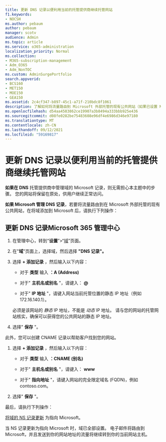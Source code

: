 ```yaml
---
title: 更新 DNS 记录以便利用当前的托管提供商继续托管网站
f1.keywords:
- NOCSH
ms.author: pebaum
author: pebaum
manager: scotv
audience: Admin
ms.topic: article
ms.service: o365-administration
localization_priority: Normal
ms.collection:
- M365-subscription-management
- Adm_O365
- Adm_NonTOC
ms.custom: AdminSurgePortfolio
search.appverid:
- BCS160
- MET150
- MOE150
- GEA150
ms.assetid: 2c4cf347-b897-45c1-a71f-210bdc8f1061
description: 了解如何将流量路由到 Microsoft 外部托管的现有公共网站（如果已设置 Microsoft 管理自定义域的 DNS 记录）。
ms.openlocfilehash: d54aa4583862ce19907a3b8494a333bbb925e436
ms.sourcegitcommit: d08fe0282be75483608e96df4e6986d346e97180
ms.translationtype: MT
ms.contentlocale: zh-CN
ms.lasthandoff: 09/12/2021
ms.locfileid: "59169817"
---
```

# <a name="update-dns-records-to-keep-your-website-with-your-current-hosting-provider"></a>更新 DNS 记录以便利用当前的托管提供商继续托管网站

 **如果在 DNS** 托管提供商中管理域的 Microsoft 记录，则无需担心本主题中的步骤。 您的网站将保留在原处，供用户继续正常访问。 
  
 **如果 Microsoft 管理 DNS 记录**，若要将流量路由到在 Microsoft 外部托管的现有公共网站，在将域添加到 Microsoft 后，请执行下列操作： 
  
## <a name="update-dns-records-in-the-microsoft-365-admin-center"></a>更新 DNS 记录Microsoft 365 管理中心
1. 在管理中心，转到“**设置**”\>“<a href="https://go.microsoft.com/fwlink/p/?linkid=834818" target="_blank">域</a>”页面。

1. 在"**域**"页面上，选择域，然后选择 **"DNS 记录"。**

1. 选择 **+ 添加记录** ，然后输入以下内容： 
    
   - 对于 **类型** 输入 **：A (Address)**
    
   - 对于" **主机名或别名** "，请键入： **@**
    
   - 对于" **IP 地址** "，请键入网站当前托管位置的静态 IP 地址（例如 172.16.140.1）。 
    
   必须是该网站的 *静态*  IP 地址，不能是  *动态*  IP 地址。 请与您的网站的托管网站核实，确保可以获得您的公共网站的静态 IP 地址。 
    
1. 选择" **保存** "。 
    
此外，您可以创建 CNAME 记录以帮助客户找到您的网站。
  
1. 选择 **+ 添加记录** ，然后输入以下内容： 
    
   - 对于 **类型** 输入 **：CNAME (别名)**
    
   - 对于" **主机名或别名** "，请键入： **www**
    
   - 对于" **指向地址** "，请键入网站的完全限定域名 (FQDN)，例如 contoso.com。 
    
2. 选择" **保存** "。 
    
最后，请执行下列操作：
  
[将域的 NS 记录更新](../setup/add-domain.md) 为指向 Microsoft。 
  
当 NS 记录更新为指向 Microsoft 时，域已全部设置。 电子邮件将路由到 Microsoft，并且发送到你的网站地址的流量将继续转到你的当前网站主机。
